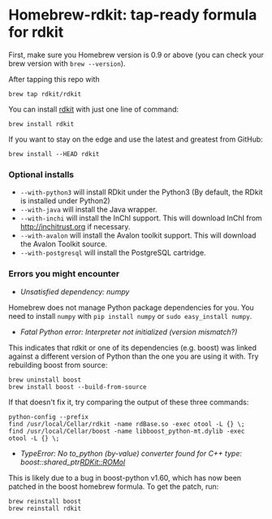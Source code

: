 # Homebrew-rdkit: tap-ready formula for rdkit

First, make sure you Homebrew version is 0.9 or above (you can check your brew version with `brew --version`).

After tapping this repo with

    brew tap rdkit/rdkit

You can install [rdkit](http://rdkit.org) with just one line of command:

    brew install rdkit

If you want to stay on the edge and use the latest and greatest from GitHub:

    brew install --HEAD rdkit


### Optional installs

- `--with-python3` will install RDkit under the Python3 (By default, the RDkit is installed under Python2)
- `--with-java` will install the Java wrapper.
- `--with-inchi` will install the InChI support. This will download InChI from http://inchitrust.org if necessary.
- `--with-avalon` will install the Avalon toolkit support. This will download the Avalon Toolkit source. 
- `--with-postgresql` will install the PostgreSQL cartridge.

### Errors you might encounter

- *Unsatisfied dependency: numpy*

Homebrew does not manage Python package dependencies for you. You need to
install `numpy` with `pip install numpy` or `sudo easy_install numpy`.

- *Fatal Python error: Interpreter not initialized (version mismatch?)*

This indicates that rdkit or one of its dependencies (e.g. boost) was linked
against a different version of Python than the one you are using it with.
Try rebuilding boost from source:

    brew uninstall boost
    brew install boost --build-from-source

If that doesn't fix it, try comparing the output of these three commands:

    python-config --prefix
    find /usr/local/Cellar/rdkit -name rdBase.so -exec otool -L {} \;
    find /usr/local/Cellar/boost -name libboost_python-mt.dylib -exec otool -L {} \;

- *TypeError: No to_python (by-value) converter found for C++ type: boost::shared_ptr<RDKit::ROMol>*

This is likely due to a bug in boost-python v1.60, which has now been patched in the boost homebrew formula. To get the patch, run:

    brew reinstall boost
    brew reinstall rdkit

